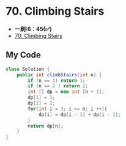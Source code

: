 # 70. Climbing Stairs
* **一刷:6：45(✅)**
* [70. Climbing Stairs](https://leetcode.com/problems/climbing-stairs/description/)

## My Code
```java
class Solution {
    public int climbStairs(int n) {
        if (n == 1) return 1;
        if (n == 2 ) return 2;
        int [] dp = new int [n + 1];
        dp[1] = 1;
        dp[2] = 2;
        for(int i = 3; i <= n; i ++){
            dp[i] = dp[i - 1] + dp[i - 2];
        }
        return dp[n];
    }
}
```